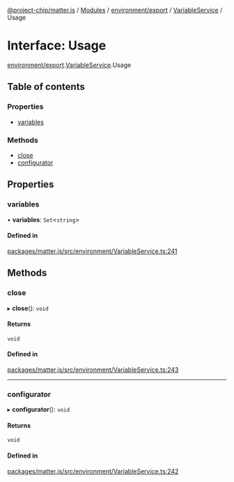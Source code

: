 [@project-chip/matter.js](../README.md) / [Modules](../modules.md) / [environment/export](../modules/environment_export.md) / [VariableService](../modules/environment_export.VariableService.md) / Usage

# Interface: Usage

[environment/export](../modules/environment_export.md).[VariableService](../modules/environment_export.VariableService.md).Usage

## Table of contents

### Properties

- [variables](environment_export.VariableService.Usage.md#variables)

### Methods

- [close](environment_export.VariableService.Usage.md#close)
- [configurator](environment_export.VariableService.Usage.md#configurator)

## Properties

### variables

• **variables**: `Set`\<`string`\>

#### Defined in

[packages/matter.js/src/environment/VariableService.ts:241](https://github.com/project-chip/matter.js/blob/558e12c94a201592c28c7bc0743705360b3e5ca6/packages/matter.js/src/environment/VariableService.ts#L241)

## Methods

### close

▸ **close**(): `void`

#### Returns

`void`

#### Defined in

[packages/matter.js/src/environment/VariableService.ts:243](https://github.com/project-chip/matter.js/blob/558e12c94a201592c28c7bc0743705360b3e5ca6/packages/matter.js/src/environment/VariableService.ts#L243)

___

### configurator

▸ **configurator**(): `void`

#### Returns

`void`

#### Defined in

[packages/matter.js/src/environment/VariableService.ts:242](https://github.com/project-chip/matter.js/blob/558e12c94a201592c28c7bc0743705360b3e5ca6/packages/matter.js/src/environment/VariableService.ts#L242)
